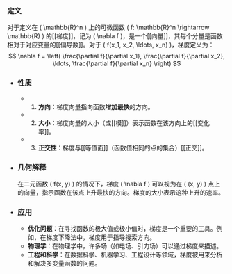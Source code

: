### 定义
对于定义在 \( \mathbb{R}^n \) 上的可微函数 \( f: \mathbb{R}^n \rightarrow \mathbb{R} \) 的[[梯度]]，记为 \( \nabla f \)，是一个[[向量]]，其每个分量是函数相对于对应变量的[[偏导数]]。对于 \( f(x_1, x_2, \ldots, x_n) \)，梯度定义为：
$$ \nabla f = \left( \frac{\partial f}{\partial x_1}, \frac{\partial f}{\partial x_2}, \ldots, \frac{\partial f}{\partial x_n} \right) $$
- ### 性质
	- 1. **方向**：梯度向量指向函数**增加最快**的方向。
	- 2. **大小**：梯度向量的大小（或[[模]]）表示函数在该方向上的[[变化率]]。
	- 3. **正交性**：梯度与[[等值面]]（函数值相同的点的集合）[[正交]]。
- ### 几何解释
  在二元函数 \( f(x, y) \) 的情况下，梯度 \( \nabla f \) 可以视为在 \( (x, y) \) 点上的向量，指示函数在该点上升最快的方向。梯度的大小表示这种上升的速率。
- ### 应用
	- **优化问题**：在寻找函数的极大值或极小值时，梯度是一个重要的工具。例如，在梯度下降法中，梯度用于指导搜索方向。
	- **物理学**：在物理学中，许多场（如电场、引力场）可以通过梯度来描述。
	- **工程和科学**：在数据科学、机器学习、工程设计等领域，梯度被用来分析和解决多变量函数的问题。